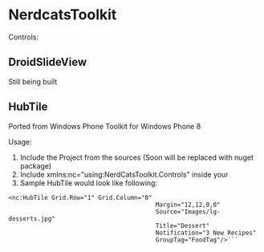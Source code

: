NerdcatsToolkit
===============

Controls: 

DroidSlideView
---------------
Still being built
 

HubTile 
-----------------------------------------------------
Ported from Windows Phone Toolkit for Windows Phone 8 

Usage:

1. Include the Project from the sources (Soon will be replaced with nuget package)
2. Include xmlns:nc="using:NerdCatsToolkit.Controls" inside your <Page>
3. Sample HubTile would look like following: 
```xaml 
<nc:HubTile Grid.Row="1" Grid.Column="0" 
                                         Margin="12,12,0,0"
                                         Source="Images/lg-desserts.jpg"
                                         Title="Dessert"
                                         Notification="3 New Recipes"
                                         GroupTag="FoodTag"/>```
